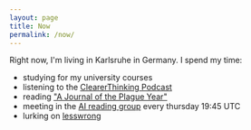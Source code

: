 ```yaml
---
layout: page
title: Now
permalink: /now/
---
```

Right now, I'm living in Karlsruhe in Germany. I spend my time:
 - studying for my university courses
 - listening to the [ClearerThinking Podcast](https://www.clearerthinking.org/podcast)
 - reading ["A Journal of the Plague Year"](https://en.wikipedia.org/wiki/A_Journal_of_the_Plague_Year)
 - meeting in the [AI reading group](https://aisafety.com/reading-group/) every thursday 19:45 UTC
 - lurking on [lesswrong](https://lesswrong.com)
